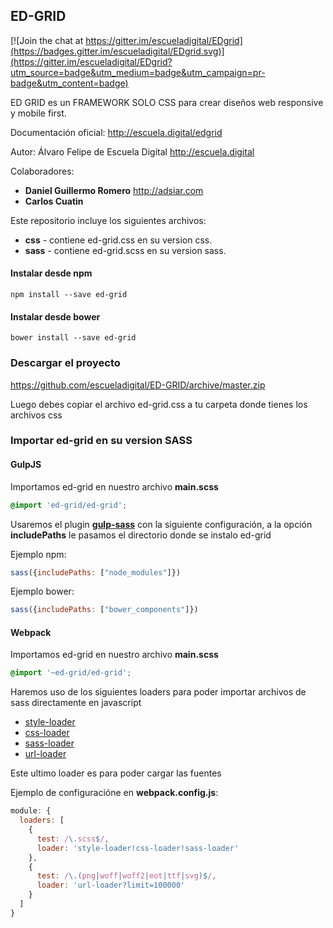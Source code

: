 ## ED-GRID

[![Join the chat at https://gitter.im/escueladigital/EDgrid](https://badges.gitter.im/escueladigital/EDgrid.svg)](https://gitter.im/escueladigital/EDgrid?utm_source=badge&utm_medium=badge&utm_campaign=pr-badge&utm_content=badge)

ED GRID  es un FRAMEWORK SOLO CSS para crear diseños web responsive y mobile first.

Documentación oficial: http://escuela.digital/edgrid

Autor: Álvaro Felipe de Escuela Digital http://escuela.digital

Colaboradores:

* **Daniel Guillermo Romero** http://adsiar.com
* **Carlos Cuatin**

Este repositorio incluye los siguientes archivos:

* **css** - contiene ed-grid.css en su version css.
* **sass** - contiene ed-grid.scss en su version sass.

#### Instalar desde npm

```
npm install --save ed-grid
```

#### Instalar desde bower
```
bower install --save ed-grid
```

### Descargar el proyecto
https://github.com/escueladigital/ED-GRID/archive/master.zip

Luego debes copiar el archivo ed-grid.css a tu carpeta donde tienes los archivos css


### Importar ed-grid en su version SASS

#### GulpJS

Importamos ed-grid en nuestro archivo **main.scss**
```scss
@import 'ed-grid/ed-grid';
```
Usaremos el plugin [**gulp-sass**](https://github.com/dlmanning/gulp-sass) con la siguiente configuración, a la opción **includePaths** le pasamos el directorio donde se instalo ed-grid

Ejemplo npm:
```js
sass({includePaths: ["node_modules"]})
```

Ejemplo bower:
```js
sass({includePaths: ["bower_components"]})
```

#### Webpack

Importamos ed-grid en nuestro archivo **main.scss**
```scss
@import '~ed-grid/ed-grid';
```

Haremos uso de los siguientes loaders para poder importar archivos de sass directamente en javascript

* [style-loader](https://github.com/webpack/style-loader)
* [css-loader](https://github.com/webpack/css-loader)
* [sass-loader](https://github.com/jtangelder/sass-loader)
* [url-loader](https://github.com/webpack/url-loader)

Este ultimo loader es para poder cargar las fuentes

Ejemplo de configuracióne en **webpack.config.js**:

```js
module: {
  loaders: [
    {
      test: /\.scss$/,
      loader: 'style-loader!css-loader!sass-loader'
    },
    {
      test: /\.(png|woff|woff2|eot|ttf|svg)$/,
      loader: 'url-loader?limit=100000'
    }
  ]
}
```
